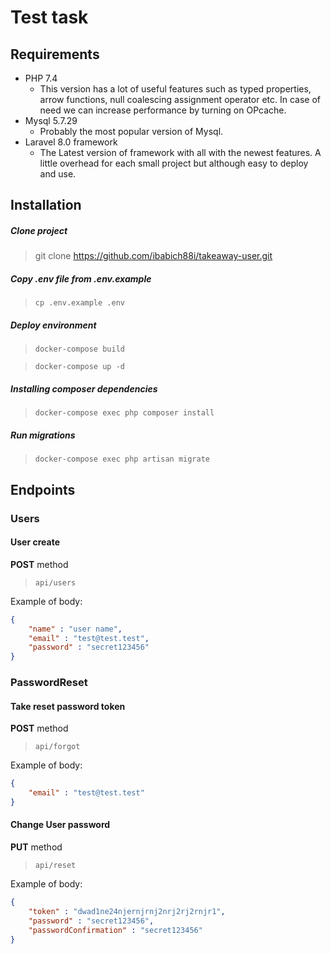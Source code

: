 # Test task

## Requirements
* PHP 7.4
    - This version has a lot of useful features such as typed properties, arrow functions, null coalescing assignment operator etc. In case of need we can increase performance by turning on OPcache.
* Mysql 5.7.29
    - Probably the most popular version of Mysql.
* Laravel 8.0 framework
    - The Latest version of framework with all with the newest features. A little overhead for each small project but although easy to deploy and use.

## Installation

##### Clone project
> git clone https://github.com/ibabich88i/takeaway-user.git

##### Copy .env file from .env.example

> `cp .env.example .env`

##### Deploy environment
> `docker-compose build`

> `docker-compose up -d`

##### Installing composer dependencies
> `docker-compose exec php composer install`

##### Run migrations
> `docker-compose exec php artisan migrate`

## Endpoints
### Users
#### User create
**POST** method
> `api/users  `

Example of body:
```json
{
    "name" : "user name",
    "email" : "test@test.test",
    "password" : "secret123456"
}
```

### PasswordReset
#### Take reset password token
**POST** method
> `api/forgot  `

Example of body:
```json
{
    "email" : "test@test.test"
}
```
#### Change User password
**PUT** method
> `api/reset  `

Example of body:
```json
{
    "token" : "dwad1ne24njernjrnj2nrj2rj2rnjr1",
    "password" : "secret123456",
    "passwordConfirmation" : "secret123456"
}
```
